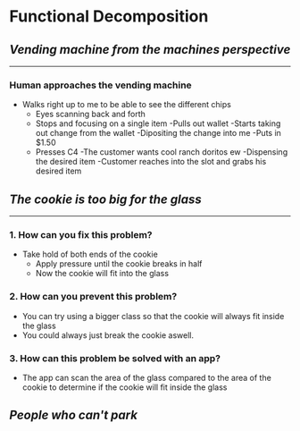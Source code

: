 # Functional Decomposition

## *Vending machine from the machines perspective*
----------------------------------------------------
### Human approaches the vending machine
- Walks right up to me to be able to see the different chips
    - Eyes scanning back and forth
    - Stops and focusing on a single item
-Pulls out wallet
    -Starts taking out change from the wallet
    -Dipositing the change into me
    -Puts in $1.50
    - Presses C4
    -The customer wants cool ranch doritos ew
-Dispensing the desired item
    -Customer reaches into the slot and grabs his desired item


## *The cookie is too big for the glass*
-----------------------------------------
### 1. How can you fix this problem?
- Take hold of both ends of the cookie
    - Apply pressure until the cookie breaks in half
    - Now the cookie will fit into the glass
### 2. How can you prevent this problem?
- You can try using a bigger class so that the cookie will always fit inside the glass
- You could always just break the cookie aswell.
### 3. How can this problem be solved with an app?
- The app can scan the area of the glass compared to the area of the cookie to determine if the cookie will fit inside the glass

## *People who can't park*
